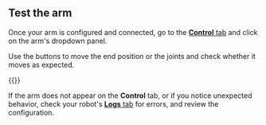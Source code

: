 ## Test the arm

Once your arm is configured and connected, go to the [**Control** tab](/manage/fleet/robots/#control) and click on the arm's dropdown panel.

Use the buttons to move the end position or the joints and check whether it moves as expected.

{{<imgproc src="/components/arm/control.png" resize="450x" declaredimensions=true alt="Arm control panel.">}}

If the arm does not appear on the **Control** tab, or if you notice unexpected behavior, check your robot's [**Logs** tab](/manage/fleet/robots/#logs) for errors, and review the configuration.
